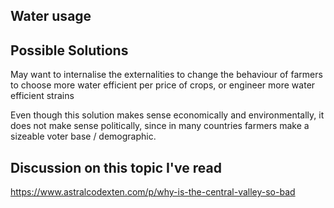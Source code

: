 ## Water usage

## Possible Solutions
May want to internalise the externalities to change the behaviour of farmers to choose more water efficient per price of crops, or engineer more water efficient strains

Even though this solution makes sense economically and environmentally, it does not make sense politically, since in many countries farmers make a sizeable voter base / demographic.
## Discussion on this topic I've read
https://www.astralcodexten.com/p/why-is-the-central-valley-so-bad
